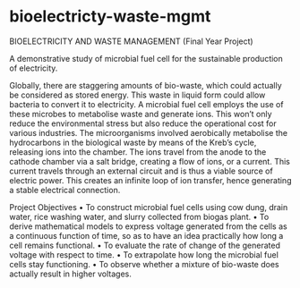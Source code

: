 # bioelectricty-waste-mgmt
BIOELECTRICITY AND WASTE MANAGEMENT (Final Year Project)

A demonstrative study of microbial fuel cell for the sustainable production of electricity.

Globally, there are staggering amounts of bio-waste, which could actually be considered as stored energy. This waste in liquid form could allow bacteria to convert it to electricity. A microbial fuel cell employs the use of these microbes to metabolise waste and generate ions. This won’t only reduce the environmental stress but also reduce the operational cost for various industries.
The microorganisms involved aerobically metabolise the hydrocarbons in the biological waste by means of the Kreb’s cycle, releasing ions into the chamber. The ions travel from the anode to the cathode chamber via a salt bridge, creating a flow of ions, or a current. This current travels through an external circuit and is thus a viable source of electric power. This creates an infinite loop of ion transfer, hence generating a stable electrical connection.

Project Objectives
•	To construct microbial fuel cells using cow dung, drain water, rice washing water, and slurry collected from biogas plant. 
•	To derive mathematical models to express voltage generated from the cells as a continuous function of time, so as to have an idea practically how long a cell remains functional. 
•	To evaluate the rate of change of the generated voltage with respect to time. 
•	To extrapolate how long the microbial fuel cells stay functioning. 
•	To observe whether a mixture of bio-waste does actually result in higher voltages.
